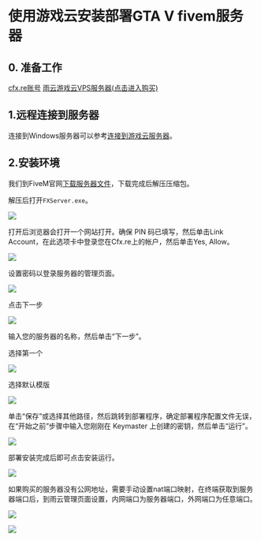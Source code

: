 # 使用游戏云安装部署GTA V fivem服务器

## 0. 准备工作
[cfx.re账号](https://forum.cfx.re/)
[雨云游戏云VPS服务器(点击进入购买)](https://app.rainyun.com/apps/rgs/buy)

## 1.远程连接到服务器
连接到Windows服务器可以参考[连接到游戏云服务器](/docs/rgs/detail/connect)。

## 2.安装环境

我们到FiveM官网[下载服务器文件](https://docs..net/docs/server-manual/setting-up-a-server-txadmin/)，下载完成后解压压缩包。

解压后打开`FXServer.exe`。

![](https://cn-sy1.rains3.com/rainyun-assets/pic/2024/03/20240308145558_76f4905f10a19963ae19aa0b8f7b9e84.png)

打开后浏览器会打开一个网站打开。确保 PIN 码已填写，然后单击Link Account，在此选项卡中登录您在Cfx.re上的帐户，然后单击Yes, Allow。

![](https://cn-sy1.rains3.com/rainyun-assets/pic/2024/03/20240308145736_c9779025beec3fcc3ea099378624c0e6.png)

设置密码以登录服务器的管理页面。

![](https://cn-sy1.rains3.com/rainyun-assets/pic/2024/03/20240308145816_342558cd61c01725a9cb48f0e271e84a.png)

点击下一步

![](https://cn-sy1.rains3.com/rainyun-assets/pic/2024/03/20240308145834_785d0c9c2425dc463327dfb88fdf26e9.png)

输入您的服务器的名称，然后单击“下一步”。

选择第一个

![](https://cn-sy1.rains3.com/rainyun-assets/pic/2024/03/20240308145857_0c9bc815d237fb83893e7f5247d3ba36.png)

选择默认模版

![](https://cn-sy1.rains3.com/rainyun-assets/pic/2024/03/20240308145914_3baaaf19fa2ee033a77a870b24bc1c88.png)

单击“保存”或选择其他路径，然后跳转到部署程序，确定部署程序配置文件无误，在“开始之前”步骤中输入您刚刚在 Keymaster 上创建的密钥，然后单击“运行”。

![](https://cn-sy1.rains3.com/rainyun-assets/pic/2024/03/20240308150024_1755a2ab12bed0d17e528d8ed369dcf6.png)

部署安装完成后即可点击安装运行。

![](https://cn-sy1.rains3.com/rainyun-assets/pic/2024/03/20240308150045_33248e796f8682db9513a178d10d6212.png)

如果购买的服务器没有公网地址，需要手动设置nat端口映射，在终端获取到服务器端口后，到雨云管理页面设置，内网端口为服务器端口，外网端口为任意端口。

![](https://cn-sy1.rains3.com/rainyun-assets/pic/2024/03/20240308150846_aa906b5c42087462021ac941c1e20658.png)

![](https://cn-sy1.rains3.com/rainyun-assets/pic/2024/03/20240308150936_f4ee863cd9e601e83c4ceecd82962319.png)
